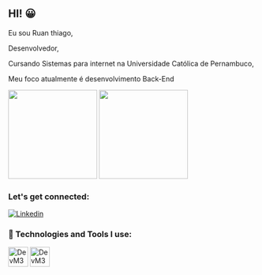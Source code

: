 ## HI! 😀

Eu sou Ruan thiago,

Desenvolvedor,

Cursando Sistemas para internet na Universidade Católica de Pernambuco,

Meu foco atualmente é desenvolvimento Back-End

<div>
<img height="180em" src="https://github-readme-stats.vercel.app/api?username=DevM3c&show_icons=true&theme=tokyonight"/>
 <img height="180em" src="https://github-readme-stats.vercel.app/api/top-langs/?username=DevM3c&layout=compact&theme=tokyonight"/>
</div>

### Let's get connected: 

[![Linkedin](https://img.shields.io/badge/LinkedIn-0077B5?style=for-the-badge&logo=linkedin&logoColor=white)](https://www.linkedin.com/in/ruanthiagols/)

### 🧰 Technologies and Tools I use: 

<div>

<img align="center" alt="DevM3c-java" hight="30" width="40" src="https://cdn.jsdelivr.net/gh/devicons/devicon/icons/java/java-original-wordmark.svg"/>
<img align="center" alt="DevM3c-java" hight="30" width="40" src="https://cdn.jsdelivr.net/gh/devicons/devicon/icons/spring/spring-original-wordmark.svg"/>

</div>
